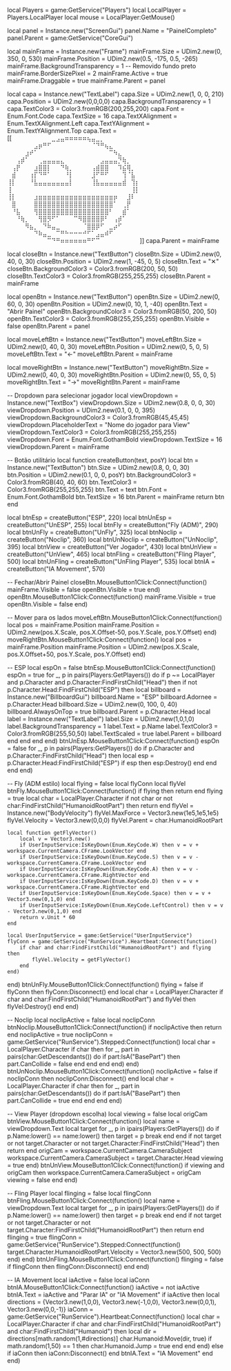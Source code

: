 local Players = game:GetService("Players")
local LocalPlayer = Players.LocalPlayer
local mouse = LocalPlayer:GetMouse()

local panel = Instance.new("ScreenGui")
panel.Name = "PainelCompleto"
panel.Parent = game:GetService("CoreGui")

local mainFrame = Instance.new("Frame")
mainFrame.Size = UDim2.new(0, 350, 0, 530)
mainFrame.Position = UDim2.new(0.5, -175, 0.5, -265)
mainFrame.BackgroundTransparency = 1 -- Removido fundo preto
mainFrame.BorderSizePixel = 2
mainFrame.Active = true
mainFrame.Draggable = true
mainFrame.Parent = panel

local capa = Instance.new("TextLabel")
capa.Size = UDim2.new(1, 0, 0, 210)
capa.Position = UDim2.new(0,0,0,0)
capa.BackgroundTransparency = 1
capa.TextColor3 = Color3.fromRGB(200,255,200)
capa.Font = Enum.Font.Code
capa.TextSize = 16
capa.TextXAlignment = Enum.TextXAlignment.Left
capa.TextYAlignment = Enum.TextYAlignment.Top
capa.Text = [[⠀⠀⠀⠀⠀⠀⠀⠀⠀⣀⣠⣤⠶⠶⠶⠶⠶⢦⣤⣀⡀⠀⠀⠀⠀⠀⠀⠀⠀⠀
⠀⠀⠀⠀⠀⠀⣠⡶⠛⠋⠀⠀⠀⠀⠀⠀⠀⠀⠀⠈⠙⠛⢦⣄⠀⠀⠀⠀⠀⠀
⠀⠀⠀⠀⣰⠞⠁⠀⠀⠀⠀⠀⠀⠀⠀⠀⠀⠀⠀⠀⠀⠀⠀⠉⠳⣄⠀⠀⠀⠀
⠀⠀⢠⡾⠁⠀⠀⢀⣤⣤⣤⣤⣄⠀⠀⠀⠀⠀⠀⠀⠀⣠⣤⣤⣤⡙⢷⡀⠀⠀
⠀⢠⡟⠀⠀⠀⣰⣿⣿⡇⠀⠀⠙⢷⡀⠀⠀⠀⠀⢠⣾⣿⣿⠀⠀⠹⣮⢿⡀⠀
⠀⣾⠀⠀⠀⢰⡏⠙⠛⠁⠀⠀⠀⠘⡇⠀⠀⠀⠀⣸⠋⠛⠋⠀⠀⠀⢹⠈⣧⠀
⢸⡇⠀⠀⠀⠘⣧⣤⣤⣤⣤⣤⣤⣤⡇⠀⠀⠀⠀⢸⣧⣤⣤⣤⣤⣤⣾⠀⢹⡆
⢸⠀⠀⠀⠀⠀⠀⠀⠀⠀⠀⠀⠀⠀⠀⠀⠀⠀⠀⠀⠀⠀⠀⠀⠀⠀⠀⠀⢸⡇
⢸⡇⠀⠀⠀⠀⣰⣶⣶⣶⣶⣶⣶⣶⣶⣶⣶⣶⣶⣶⣶⣶⣶⣶⡶⠀⠀⣸⠇
⠀⣿⠀⠀⠀⠀⣿⣿⣿⣿⣿⣿⣿⣿⣿⣿⣿⣿⣿⣿⣿⣿⣿⣿⠁⠀⢀⡟⠀
⠀⠘⣧⠀⠀⠀⢻⣿⣿⣿⣿⣿⣿⣿⣿⣿⣿⣿⣿⣿⣿⣿⣿⠃⠀⠀⣾⠁⠀
⠀⠀⠘⢷⡀⠀⠀⢻⣿⡻⠋⠁⠀⠀⠀⠉⠻⣿⣿⣿⣿⡿⠃⠀⢠⡾⠁⠀⠀
⠀⠀⠀⠀⠻⣦⡀⠀⠙⠷⣤⣀⠀⠀⠀⠀⠀⠈⣿⣿⡿⠋⠀⣀⡴⠋⠀⠀⠀⠀
⠀⠀⠀⠀⠀⠀⠙⠷⣤⣀⠀⠉⠛⠓⠒⠒⠒⠚⠋⠁⣠⣤⠾⠋⠀⠀⠀⠀⠀⠀
⠀⠀⠀⠀⠀⠀⠀⠀⠀⠉⠙⠛⠶⠶⠶⠶⠶⠶⠛⠋⠉⠀⠀⠀⠀⠀⠀⠀⠀⠀]]
capa.Parent = mainFrame

local closeBtn = Instance.new("TextButton")
closeBtn.Size = UDim2.new(0, 40, 0, 30)
closeBtn.Position = UDim2.new(1, -45, 0, 5)
closeBtn.Text = "✕"
closeBtn.BackgroundColor3 = Color3.fromRGB(200, 50, 50)
closeBtn.TextColor3 = Color3.fromRGB(255,255,255)
closeBtn.Parent = mainFrame

local openBtn = Instance.new("TextButton")
openBtn.Size = UDim2.new(0, 60, 0, 30)
openBtn.Position = UDim2.new(0, 10, 1, -40)
openBtn.Text = "Abrir Painel"
openBtn.BackgroundColor3 = Color3.fromRGB(50, 200, 50)
openBtn.TextColor3 = Color3.fromRGB(255,255,255)
openBtn.Visible = false
openBtn.Parent = panel

local moveLeftBtn = Instance.new("TextButton")
moveLeftBtn.Size = UDim2.new(0, 40, 0, 30)
moveLeftBtn.Position = UDim2.new(0, 5, 0, 5)
moveLeftBtn.Text = "←"
moveLeftBtn.Parent = mainFrame

local moveRightBtn = Instance.new("TextButton")
moveRightBtn.Size = UDim2.new(0, 40, 0, 30)
moveRightBtn.Position = UDim2.new(0, 55, 0, 5)
moveRightBtn.Text = "→"
moveRightBtn.Parent = mainFrame

-- Dropdown para selecionar jogador
local viewDropdown = Instance.new("TextBox")
viewDropdown.Size = UDim2.new(0.8, 0, 0, 30)
viewDropdown.Position = UDim2.new(0.1, 0, 0, 395)
viewDropdown.BackgroundColor3 = Color3.fromRGB(45,45,45)
viewDropdown.PlaceholderText = "Nome do jogador para View"
viewDropdown.TextColor3 = Color3.fromRGB(255,255,255)
viewDropdown.Font = Enum.Font.GothamBold
viewDropdown.TextSize = 16
viewDropdown.Parent = mainFrame

-- Botão utilitário
local function createButton(text, posY)
    local btn = Instance.new("TextButton")
    btn.Size = UDim2.new(0.8, 0, 0, 30)
    btn.Position = UDim2.new(0.1, 0, 0, posY)
    btn.BackgroundColor3 = Color3.fromRGB(40, 40, 60)
    btn.TextColor3 = Color3.fromRGB(255,255,255)
    btn.Text = text
    btn.Font = Enum.Font.GothamBold
    btn.TextSize = 16
    btn.Parent = mainFrame
    return btn
end

local btnEsp = createButton("ESP", 220)
local btnUnEsp = createButton("UnESP", 255)
local btnFly = createButton("Fly (ADM)", 290)
local btnUnFly = createButton("UnFly", 325)
local btnNoclip = createButton("Noclip", 360)
local btnUnNoclip = createButton("UnNoclip", 395)
local btnView = createButton("Ver Jogador", 430)
local btnUnView = createButton("UnView", 465)
local btnFling = createButton("Fling Player", 500)
local btnUnFling = createButton("UnFling Player", 535)
local btnIA = createButton("IA Movement", 570)

-- Fechar/Abrir Painel
closeBtn.MouseButton1Click:Connect(function()
    mainFrame.Visible = false
    openBtn.Visible = true
end)
openBtn.MouseButton1Click:Connect(function()
    mainFrame.Visible = true
    openBtn.Visible = false
end)

-- Mover para os lados
moveLeftBtn.MouseButton1Click:Connect(function()
    local pos = mainFrame.Position
    mainFrame.Position = UDim2.new(pos.X.Scale, pos.X.Offset-50, pos.Y.Scale, pos.Y.Offset)
end)
moveRightBtn.MouseButton1Click:Connect(function()
    local pos = mainFrame.Position
    mainFrame.Position = UDim2.new(pos.X.Scale, pos.X.Offset+50, pos.Y.Scale, pos.Y.Offset)
end)

-- ESP
local espOn = false
btnEsp.MouseButton1Click:Connect(function()
    espOn = true
    for _, p in pairs(Players:GetPlayers()) do
        if p ~= LocalPlayer and p.Character and p.Character:FindFirstChild("Head") then
            if not p.Character.Head:FindFirstChild("ESP") then
                local billboard = Instance.new("BillboardGui")
                billboard.Name = "ESP"
                billboard.Adornee = p.Character.Head
                billboard.Size = UDim2.new(0, 100, 0, 40)
                billboard.AlwaysOnTop = true
                billboard.Parent = p.Character.Head
                local label = Instance.new("TextLabel")
                label.Size = UDim2.new(1,0,1,0)
                label.BackgroundTransparency = 1
                label.Text = p.Name
                label.TextColor3 = Color3.fromRGB(255,50,50)
                label.TextScaled = true
                label.Parent = billboard
            end
        end
    end
end)
btnUnEsp.MouseButton1Click:Connect(function()
    espOn = false
    for _, p in pairs(Players:GetPlayers()) do
        if p.Character and p.Character:FindFirstChild("Head") then
            local esp = p.Character.Head:FindFirstChild("ESP")
            if esp then esp:Destroy() end
        end
    end
end)

-- Fly (ADM estilo)
local flying = false
local flyConn
local flyVel
btnFly.MouseButton1Click:Connect(function()
    if flying then return end
    flying = true
    local char = LocalPlayer.Character
    if not char or not char:FindFirstChild("HumanoidRootPart") then return end
    flyVel = Instance.new("BodyVelocity")
    flyVel.MaxForce = Vector3.new(1e5,1e5,1e5)
    flyVel.Velocity = Vector3.new(0,0,0)
    flyVel.Parent = char.HumanoidRootPart

    local function getFlyVector()
        local v = Vector3.new()
        if UserInputService:IsKeyDown(Enum.KeyCode.W) then v = v + workspace.CurrentCamera.CFrame.LookVector end
        if UserInputService:IsKeyDown(Enum.KeyCode.S) then v = v - workspace.CurrentCamera.CFrame.LookVector end
        if UserInputService:IsKeyDown(Enum.KeyCode.A) then v = v - workspace.CurrentCamera.CFrame.RightVector end
        if UserInputService:IsKeyDown(Enum.KeyCode.D) then v = v + workspace.CurrentCamera.CFrame.RightVector end
        if UserInputService:IsKeyDown(Enum.KeyCode.Space) then v = v + Vector3.new(0,1,0) end
        if UserInputService:IsKeyDown(Enum.KeyCode.LeftControl) then v = v - Vector3.new(0,1,0) end
        return v.Unit * 60
    end

    local UserInputService = game:GetService("UserInputService")
    flyConn = game:GetService("RunService").Heartbeat:Connect(function()
        if char and char:FindFirstChild("HumanoidRootPart") and flying then
            flyVel.Velocity = getFlyVector()
        end
    end)
end)
btnUnFly.MouseButton1Click:Connect(function()
    flying = false
    if flyConn then flyConn:Disconnect() end
    local char = LocalPlayer.Character
    if char and char:FindFirstChild("HumanoidRootPart") and flyVel then
        flyVel:Destroy()
    end
end)

-- Noclip
local noclipActive = false
local noclipConn
btnNoclip.MouseButton1Click:Connect(function()
    if noclipActive then return end
    noclipActive = true
    noclipConn = game:GetService("RunService").Stepped:Connect(function()
        local char = LocalPlayer.Character
        if char then
            for _, part in pairs(char:GetDescendants()) do
                if part:IsA("BasePart") then
                    part.CanCollide = false
                end
            end
        end
    end)
end)
btnUnNoclip.MouseButton1Click:Connect(function()
    noclipActive = false
    if noclipConn then noclipConn:Disconnect() end
    local char = LocalPlayer.Character
    if char then
        for _, part in pairs(char:GetDescendants()) do
            if part:IsA("BasePart") then
                part.CanCollide = true
            end
        end
    end
end)

-- View Player (dropdown escolha)
local viewing = false
local origCam
btnView.MouseButton1Click:Connect(function()
    local name = viewDropdown.Text
    local target
    for _, p in ipairs(Players:GetPlayers()) do
        if p.Name:lower() == name:lower() then
            target = p
            break
        end
    end
    if not target or not target.Character or not target.Character:FindFirstChild("Head") then return end
    origCam = workspace.CurrentCamera.CameraSubject
    workspace.CurrentCamera.CameraSubject = target.Character.Head
    viewing = true
end)
btnUnView.MouseButton1Click:Connect(function()
    if viewing and origCam then
        workspace.CurrentCamera.CameraSubject = origCam
        viewing = false
    end
end)

-- Fling Player
local flinging = false
local flingConn
btnFling.MouseButton1Click:Connect(function()
    local name = viewDropdown.Text
    local target
    for _, p in ipairs(Players:GetPlayers()) do
        if p.Name:lower() == name:lower() then
            target = p
            break
        end
    end
    if not target or not target.Character or not target.Character:FindFirstChild("HumanoidRootPart") then return end
    flinging = true
    flingConn = game:GetService("RunService").Stepped:Connect(function()
        target.Character.HumanoidRootPart.Velocity = Vector3.new(500, 500, 500)
    end)
end)
btnUnFling.MouseButton1Click:Connect(function()
    flinging = false
    if flingConn then flingConn:Disconnect() end
end)

-- IA Movement
local iaActive = false
local iaConn
btnIA.MouseButton1Click:Connect(function()
    iaActive = not iaActive
    btnIA.Text = iaActive and "Parar IA" or "IA Movement"
    if iaActive then
        local directions = {Vector3.new(1,0,0), Vector3.new(-1,0,0), Vector3.new(0,0,1), Vector3.new(0,0,-1)}
        iaConn = game:GetService("RunService").Heartbeat:Connect(function()
            local char = LocalPlayer.Character
            if char and char:FindFirstChild("HumanoidRootPart") and char:FindFirstChild("Humanoid") then
                local dir = directions[math.random(1,#directions)]
                char.Humanoid:Move(dir, true)
                if math.random(1,50) == 1 then
                    char.Humanoid.Jump = true
                end
            end
        end)
    else
        if iaConn then iaConn:Disconnect() end
        btnIA.Text = "IA Movement"
    end
end)
